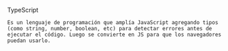 TypeScript

    Es un lenguaje de programación que amplía JavaScript agregando tipos (como string, number, boolean, etc) para detectar errores antes de ejecutar el código. Luego se convierte en JS para que los navegadores puedan usarlo.
